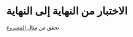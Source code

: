 # الاختبار من النهاية إلى النهاية

تحقق من [مثال المشروع](https://github.com/go-rod/rod-e2e-example)
